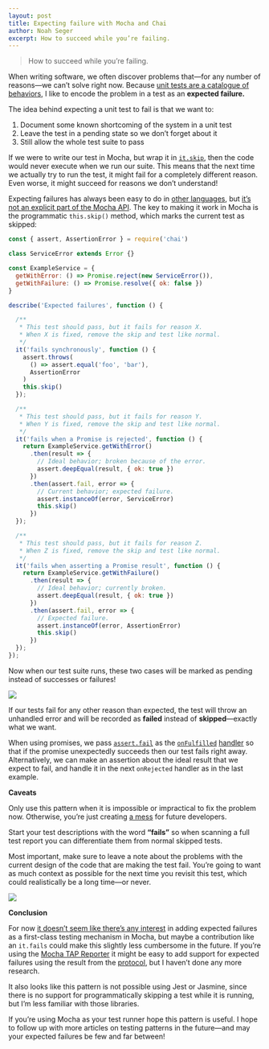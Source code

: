 ```yaml
---
layout: post
title: Expecting failure with Mocha and Chai
author: Noah Seger
excerpt: How to succeed while you’re failing.
---
```


> How to succeed while you’re failing.

When writing software, we often discover problems that—for any number of reasons—we can’t solve right now. Because [unit tests are a catalogue of behaviors](http://nosamanuel.github.io/2016/07/10/a-philosophy-of-code.html), I like to encode the problem in a test as an **expected failure.**

The idea behind expecting a unit test to fail is that we want to:


1. Document some known shortcoming of the system in a unit test
2. Leave the test in a pending state so we don’t forget about it
3. Still allow the whole test suite to pass

If we were to write our test in Mocha, but wrap it in [`it.skip`](https://mochajs.org/#inclusive-tests), then the code would never execute when we run our suite. This means that the next time we actually try to run the test, it might fail for a completely different reason. Even worse, it might succeed for reasons we don’t understand!

Expecting failures has always been easy to do in [other languages](https://docs.python.org/2/library/unittest.html#unittest.expectedFailure), but [it’s not an explicit part of the Mocha API](https://github.com/mochajs/mocha/issues/1048). The key to making it work in Mocha is the programmatic `this.skip()` method, which marks the current test as skipped:


```javascript
const { assert, AssertionError } = require('chai')

class ServiceError extends Error {}

const ExampleService = {
  getWithError: () => Promise.reject(new ServiceError()),
  getWithFailure: () => Promise.resolve({ ok: false })
}

describe('Expected failures', function () {

  /**
   * This test should pass, but it fails for reason X.
   * When X is fixed, remove the skip and test like normal.
   */
  it('fails synchronously', function () {
    assert.throws(
      () => assert.equal('foo', 'bar'),
      AssertionError
    )
    this.skip()
  });

  /**
   * This test should pass, but it fails for reason Y.
   * When Y is fixed, remove the skip and test like normal.
   */
  it('fails when a Promise is rejected', function () {
    return ExampleService.getWithError()
      .then(result => {
        // Ideal behavior; broken because of the error.
        assert.deepEqual(result, { ok: true })
      })
      .then(assert.fail, error => {
        // Current behavior; expected failure.
        assert.instanceOf(error, ServiceError)
        this.skip()
      })
  });

  /**
   * This test should pass, but it fails for reason Z.
   * When Z is fixed, remove the skip and test like normal.
   */
  it('fails when asserting a Promise result', function () {
    return ExampleService.getWithFailure()
      .then(result => {
        // Ideal behavior; currently broken.
        assert.deepEqual(result, { ok: true })
      })
      .then(assert.fail, error => {
        // Expected failure.
        assert.instanceOf(error, AssertionError)
        this.skip()
      })
  });
});
```

Now when our test suite runs, these two cases will be marked as pending instead of successes or failures!


![](https://d2mxuefqeaa7sj.cloudfront.net/s_D6FAF9210B147D71B13F9E8C88294365B98BEAECF9513F56974290D13F897ECD_1501867262090_Screen+Shot+2017-08-04+at+12.20.32+PM.png)


If our tests fail for any other reason than expected, the test will throw an unhandled error and will be recorded as **failed** instead of **skipped**—exactly what we want.

When using promises, we pass [`assert.fail`](http://chaijs.com/api/assert/#failactual-expected-message-operator) as the [`onFulfilled`](https://github.com/promises-aplus/promises-spec#the-then-method) [handler](https://github.com/promises-aplus/promises-spec#the-then-method) so that if the promise unexpectedly succeeds then our test fails right away. Alternatively, we can make an assertion about the ideal result that we expect to fail, and handle it in the next `onRejected` handler as in the last example.


**Caveats**

Only use this pattern when it is impossible or impractical to fix the problem now. Otherwise, you’re just creating [a mess](https://sites.google.com/site/unclebobconsultingllc/a-mess-is-not-a-technical-debt) for future developers.

Start your test descriptions with the word **“fails”** so when scanning a full test report you can differentiate them from normal skipped tests.

Most important, make sure to leave a note about the problems with the current design of the code that are making the test fail. You’re going to want as much context as possible for the next time you revisit this test, which could realistically be a long time—or never.


![](http://i.imgur.com/EjVu5mb.gif)


**Conclusion**

For now [it doesn’t seem like there’s any interest](https://github.com/mochajs/mocha/issues/1048) in adding expected failures as a first-class testing mechanism in Mocha, but maybe a contribution like an `it.fails` could make this slightly less cumbersome in the future. If you’re using the [Mocha TAP Reporter](https://www.npmjs.com/package/mocha-tap-reporter) it might be easy to add support for expected failures using the result from the [protocol](https://testanything.org/tap-version-13-specification.html), but I haven’t done any more research.

It also looks like this pattern is not possible using Jest or Jasmine, since there is no support for programmatically skipping a test while it is running, but I’m less familiar with those libraries.

If you’re using Mocha as your test runner hope this pattern is useful. I hope to follow up with more articles on testing patterns in the future—and may your expected failures be few and far between!
